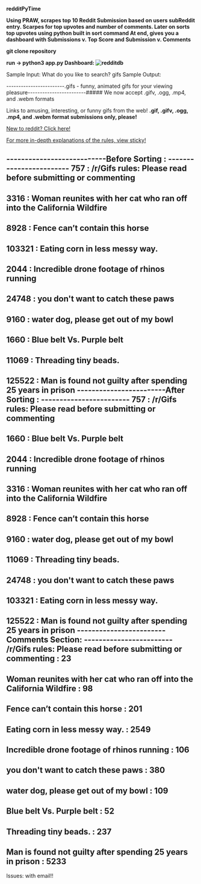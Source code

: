 <strong>
 
redditPyTime


Using PRAW, scrapes top 10 Reddit Submission based on users subReddit entry.
Scarpes for top upvotes and number of comments. 
Later on sorts top upvotes using python built in sort command
At end, gives you a dashboard with Submissions v. Top Score and Submission v. Comments

git clone repository

run -> python3 app.py 
Dashboard:
![redditdb](https://user-images.githubusercontent.com/30497847/48669007-c20bb380-eabf-11e8-8cda-4a3f9754ecbe.PNG)

</strong>


Sample Input:
What do you like to search?
gifs
Sample Output:

------------------------.gifs - funny, animated gifs for your viewing pleasure------------------------##### We now accept .gifv, .ogg, .mp4, and .webm formats

Links to amusing, interesting, or funny gifs from the web! **.gif, .gifv, .ogg, .mp4, and .webm format submissions only, please!**


[New to reddit? Click here!](/wiki/reddit_101)


[For more in-depth explanations of the rules, view sticky!](https://www.reddit.com/r/gifs/comments/3dasau/rgifs_rules_please_read_before_submitting_or/)

---------------------------Before Sorting : ------------------------
757 : /r/Gifs rules: Please read before submitting or commenting
------------------------
3316 : Woman reunites with her cat who ran off into the California Wildfire
------------------------
8928 : Fence can’t contain this horse
------------------------
103321 : Eating corn in less messy way.
------------------------
2044 : Incredible drone footage of rhinos running
------------------------
24748 : you don't want to catch these paws
------------------------
9160 : water dog, please get out of my bowl
------------------------
1660 : Blue belt Vs. Purple belt
------------------------
11069 : Threading tiny beads.
------------------------
125522 : Man is found not guilty after spending 25 years in prison
------------------------After Sorting : ------------------------
757 : /r/Gifs rules: Please read before submitting or commenting
------------------------
1660 : Blue belt Vs. Purple belt
------------------------
2044 : Incredible drone footage of rhinos running
------------------------
3316 : Woman reunites with her cat who ran off into the California Wildfire
------------------------
8928 : Fence can’t contain this horse
------------------------
9160 : water dog, please get out of my bowl
------------------------
11069 : Threading tiny beads.
------------------------
24748 : you don't want to catch these paws
------------------------
103321 : Eating corn in less messy way.
------------------------
125522 : Man is found not guilty after spending 25 years in prison
------------------------Comments Section: ------------------------
/r/Gifs rules: Please read before submitting or commenting : 23
------------------------
Woman reunites with her cat who ran off into the California Wildfire : 98
------------------------
Fence can’t contain this horse : 201
------------------------
Eating corn in less messy way. : 2549
------------------------
Incredible drone footage of rhinos running : 106
------------------------
you don't want to catch these paws : 380
------------------------
water dog, please get out of my bowl : 109
------------------------
Blue belt Vs. Purple belt : 52
------------------------
Threading tiny beads. : 237
------------------------
Man is found not guilty after spending 25 years in prison : 5233
------------------------
Issues: with email!!
